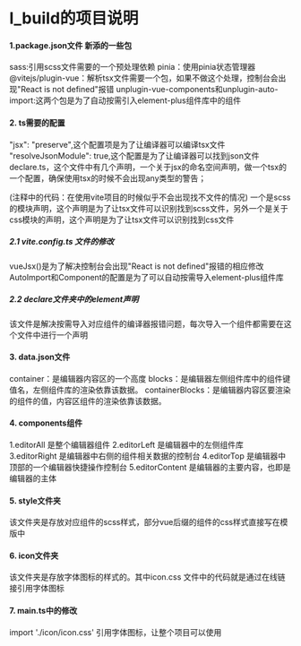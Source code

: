 # l_build的项目说明

#### 1.package.json文件 新添的一些包
sass:引用scss文件需要的一个预处理依赖
pinia：使用pinia状态管理器
@vitejs/plugin-vue：解析tsx文件需要一个包，如果不做这个处理，控制台会出现"React is not defined"报错
unplugin-vue-components和unplugin-auto-import:这两个包是为了自动按需引入element-plus组件库中的组件

#### 2. ts需要的配置
"jsx": "preserve",这个配置项是为了让编译器可以编译tsx文件
"resolveJsonModule": true,这个配置是为了让编译器可以找到json文件
declare.ts，这个文件中有几个声明，一个关于jsx的命名空间声明，做一个tsx的一个配置，确保使用tsx的时候不会出现any类型的警告；

(注释中的代码：在使用vite项目的时候似乎不会出现找不文件的情况)
一个是scss的模块声明，这个声明是为了让tsx文件可以识别找到scss文件，另外一个是关于css模块的声明，这个声明是为了让tsx文件可以识别找到css文件
##### 2.1 vite.config.ts 文件的修改
vueJsx()是为了解决控制台会出现"React is not defined"报错的相应修改
AutoImport和Component的配置是为了可以自动按需导入element-plus组件库
##### 2.2 declare文件夹中的element声明
该文件是解决按需导入对应组件的编译器报错问题，每次导入一个组件都需要在这个文件中进行一个声明

#### 3. data.json文件
container：是编辑器内容区的一个高度
blocks：是编辑器左侧组件库中的组件键值名，左侧组件库的渲染依靠该数据。
containerBlocks：是编辑器内容区要渲染的组件的值，内容区组件的渲染依靠该数据。


#### 4. components组件
1.editorAll 是整个编辑器组件
2.editorLeft 是编辑器中的左侧组件库
3.editorRight 是编辑器中右侧的组件相关数据的控制台
4.editorTop 是编辑器中顶部的一个编辑器快捷操作控制台
5.editorContent 是编辑器的主要内容，也即是编辑器的主体

#### 5. style文件夹
该文件夹是存放对应组件的scss样式，部分vue后缀的组件的css样式直接写在模版中

#### 6. icon文件夹
该文件夹是存放字体图标的样式的。其中icon.css 文件中的代码就是通过在线链接引用字体图标

#### 7. main.ts中的修改
import './icon/icon.css' 引用字体图标，让整个项目可以使用